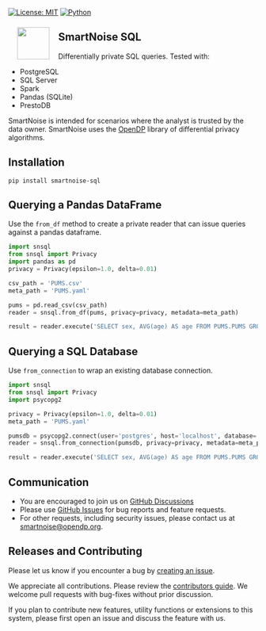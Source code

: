 [![License: MIT](https://img.shields.io/badge/License-MIT-yellow.svg)](https://opensource.org/licenses/MIT) [![Python](https://img.shields.io/badge/python-3.7%20%7C%203.8-blue)](https://www.python.org/)

<a href="https://smartnoise.org"><img src="https://github.com/opendp/smartnoise-sdk/raw/main/images/SmartNoise/SVG/Logo%20Mark_grey.svg" align="left" height="65" vspace="8" hspace="18"></a>

## SmartNoise SQL

Differentially private SQL queries.  Tested with:
* PostgreSQL
* SQL Server
* Spark
* Pandas (SQLite)
* PrestoDB

SmartNoise is intended for scenarios where the analyst is trusted by the data owner.  SmartNoise uses the [OpenDP](https://github.com/opendp/opendp) library of differential privacy algorithms.

## Installation

```
pip install smartnoise-sql
```

## Querying a Pandas DataFrame

Use the `from_df` method to create a private reader that can issue queries against a pandas dataframe.

```python
import snsql
from snsql import Privacy
import pandas as pd
privacy = Privacy(epsilon=1.0, delta=0.01)

csv_path = 'PUMS.csv'
meta_path = 'PUMS.yaml'

pums = pd.read_csv(csv_path)
reader = snsql.from_df(pums, privacy=privacy, metadata=meta_path)

result = reader.execute('SELECT sex, AVG(age) AS age FROM PUMS.PUMS GROUP BY sex')
```

## Querying a SQL Database

Use `from_connection` to wrap an existing database connection.

```python
import snsql
from snsql import Privacy
import psycopg2

privacy = Privacy(epsilon=1.0, delta=0.01)
meta_path = 'PUMS.yaml'

pumsdb = psycopg2.connect(user='postgres', host='localhost', database='PUMS')
reader = snsql.from_connection(pumsdb, privacy=privacy, metadata=meta_path)

result = reader.execute('SELECT sex, AVG(age) AS age FROM PUMS.PUMS GROUP BY sex')
```

## Communication

- You are encouraged to join us on [GitHub Discussions](https://github.com/opendp/opendp/discussions/categories/smartnoise)
- Please use [GitHub Issues](https://github.com/opendp/smartnoise-sdk/issues) for bug reports and feature requests.
- For other requests, including security issues, please contact us at [smartnoise@opendp.org](mailto:smartnoise@opendp.org).

## Releases and Contributing

Please let us know if you encounter a bug by [creating an issue](https://github.com/opendp/smartnoise-sdk/issues).

We appreciate all contributions. Please review the [contributors guide](../contributing.rst). We welcome pull requests with bug-fixes without prior discussion.

If you plan to contribute new features, utility functions or extensions to this system, please first open an issue and discuss the feature with us.